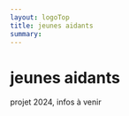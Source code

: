 ```yaml
---
layout: logoTop
title: jeunes aidants
summary:
---
```

<h1>jeunes aidants</h1>
<p class="intro-text">projet 2024, infos à venir</p>